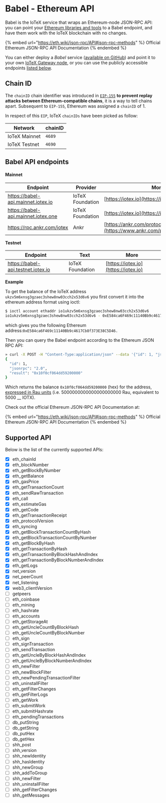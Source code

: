 # Babel - Ethereum API

Babel is the IoTeX service that wraps an Ethereum-node JSON-RPC API: you can point your [Ethereum libraries and tools](../web3-development/) to a Babel endpoint, and have them work with the IoTeX blockchain with no changes.&#x20;

{% embed url="https://eth.wiki/json-rpc/API#json-rpc-methods" %}
Official Ethereum JSON-RPC API Documentation
{% endembed %}

You can either deploy a _Babel_ service ([available on GitHub](https://github.com/iotexproject/babel-api)) and point it to your own [IoTeX Gateway node](https://github.com/iotexproject/iotex-bootstrap), or you can use the publicly accessible endpoints [listed below](babel-web3-api.md#babel-api-endpoints).&#x20;

## Chain ID

The `chainID` chain identifier was introduced in [`EIP-155`](https://eips.ethereum.org/EIPS/eip-155#list-of-chain-ids) **to prevent replay attacks between Ethereum-compatible chains**, it is a way to tell chains apart. Subsequent to `EIP-155`, Ethereum was assigned a `chainID` of 1.&#x20;

In respect of this `EIP`, IoTeX `chainIDs` have been picked as follow:

| Network       | chainID |
| ------------- | ------- |
| IoTeX Mainnet | `4689`  |
| IoTeX Testnet | `4690`  |

## Babel API endpoints

#### Mainnet

| Endpoint                            | Provider         | More                                                                                   |
| ----------------------------------- | ---------------- | -------------------------------------------------------------------------------------- |
| https://babel-api.mainnet.iotex.io  | IoTeX Foundation | [https://iotex.io](https://iotex.io)                                                   |
| https://babel-api.mainnet.iotex.one | IoTeX Foundation | [https://iotex.io](https://iotex.io)                                                   |
| https://rpc.ankr.com/iotex          | Ankr             | [https://ankr.com/protocol/public/iotex/](https://www.ankr.com/protocol/public/iotex/) |

**Testnet**

| Endpoint                           | Text             | More                                 |
| ---------------------------------- | ---------------- | ------------------------------------ |
| https://babel-api.testnet.iotex.io | IoTeX Foundation | [https://iotex.io](https://iotex.io) |

**Example**

To get the balance of the IoTeX address `ukzv5m6xnsg3gzaec3shew8nw03cch2x53d6v6` you first convert it into the ethereum address format using ioctl:

```bash
$ ioctl account ethaddr io1ukzv5m6xnsg3gzaec3shew8nw03cch2x53d6v6
io1ukzv5m6xnsg3gzaec3shew8nw03cch2x53d6v6 - 0xE584ca6F469c11140Bb9c4617Cb8f373E38C5D46
```

which gives you the following Ethereum address:`0xE584ca6F469c11140Bb9c4617Cb8f373E38C5D46.`&#x20;

Then you can query the Babel endpoint according to the Ethereum JSON RPC API:&#x20;

```bash
» curl -X POST -H "Content-Type:application/json" --data '{"id": 1, "jsonrpc": "2.0", "method": "eth_getBalance", "params": ["0xE584ca6F469c11140Bb9c4617Cb8f373E38C5D46", ""]}' http://babel-api.mainnet.iotex.io
{
  "id": 1,
  "jsonrpc": "2.0",
  "result": "0x10f0cf064dd59200000"
}
```

Which returns the balance `0x10f0cf064dd59200000` (hex) for the address, [expressed in Rau units](../basic-concepts/iotx-token.md#iotx-fractions) (i.e. 5000000000000000000000 Rau, equivalent to 5000 __ IOTX).

Check out the official Ethereum JSON-RPC API Documentation at:

{% embed url="https://eth.wiki/json-rpc/API#json-rpc-methods" %}
Official Ethereum JSON-RPC API Documentation
{% endembed %}

## Supported API

Below is the list of the currently supported APIs:

* [x] eth\_chainId
* [x] eth\_blockNumber
* [x] eth\_getBlockByNumber
* [x] eth\_getBalance&#x20;
* [x] eth\_gasPrice&#x20;
* [x] eth\_getTransactionCount
* [x] eth\_sendRawTransaction
* [x] eth\_call
* [x] eth\_estimateGas&#x20;
* [x] eth\_getCode&#x20;
* [x] eth\_getTransactionReceipt&#x20;
* [x] eth\_protocolVersion&#x20;
* [x] eth\_syncing&#x20;
* [x] eth\_getBlockTransactionCountByHash&#x20;
* [x] eth\_getBlockTransactionCountByNumber&#x20;
* [x] eth\_getBlockByHash&#x20;
* [x] eth\_getTransactionByHash&#x20;
* [x] eth\_getTransactionByBlockHashAndIndex&#x20;
* [x] eth\_getTransactionByBlockNumberAndIndex&#x20;
* [x] eth\_getLogs
* [x] net\_version&#x20;
* [x] net\_peerCount&#x20;
* [x] net\_listening&#x20;
* [x] web3\_clientVersion&#x20;
* [ ] getpeers&#x20;
* [ ] eth\_coinbase
* [ ] eth\_mining
* [ ] eth\_hashrate
* [ ] eth\_accounts
* [ ] eth\_getStorageAt
* [ ] eth\_getUncleCountByBlockHash
* [ ] eth\_getUncleCountByBlockNumber
* [ ] eth\_sign
* [ ] eth\_signTransaction
* [ ] eth\_sendTransaction
* [ ] eth\_getUncleByBlockHashAndIndex
* [ ] eth\_getUncleByBlockNumberAndIndex
* [ ] eth\_newFilter
* [ ] eth\_newBlockFilter
* [ ] eth\_newPendingTransactionFilter
* [ ] eth\_uninstallFilter
* [ ] eth\_getFilterChanges
* [ ] eth\_getFilterLogs
* [ ] eth\_getWork
* [ ] eth\_submitWork
* [ ] eth\_submitHashrate
* [ ] eth\_pendingTransactions
* [ ] db\_putString
* [ ] db\_getString
* [ ] db\_putHex
* [ ] db\_getHex
* [ ] shh\_post
* [ ] shh\_version
* [ ] shh\_newIdentity&#x20;
* [ ] shh\_hasIdentity&#x20;
* [ ] shh\_newGroup&#x20;
* [ ] shh\_addToGroup&#x20;
* [ ] shh\_newFilter&#x20;
* [ ] shh\_uninstallFilter&#x20;
* [ ] shh\_getFilterChanges&#x20;
* [ ] shh\_getMessages
